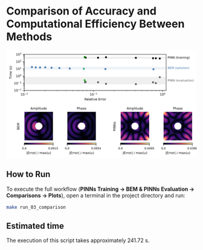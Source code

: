 # Comparison of Accuracy and Computational Efficiency Between Methods

![comparison](figures/06_accuracy_time_error_bem_pinns.svg)


## How to Run

To execute the full workflow (**PINNs Training → BEM & PINNs Evaluation → Comparisons → Plots**), open a terminal in the project directory and run:

```bash
make run_03_comparison
```

## Estimated time

The execution of this script takes approximately 241.72 s.
